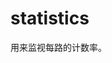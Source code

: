 <!-- statistics.md --- 
;; 
;; Description: 
;; Author: Hongyi Wu(吴鸿毅)
;; Email: wuhongyi@qq.com 
;; Created: 一 12月  3 11:05:32 2018 (+0800)
;; Last-Updated: 一 12月  3 11:05:42 2018 (+0800)
;;           By: Hongyi Wu(吴鸿毅)
;;     Update #: 1
;; URL: http://wuhongyi.cn -->

# statistics

用来监视每路的计数率。



<!-- statistics.md ends here -->
